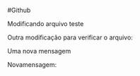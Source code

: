 #Github

Modificando arquivo teste


Outra modificação para verificar o arquivo:


Uma nova mensagem


Novamensagem:
